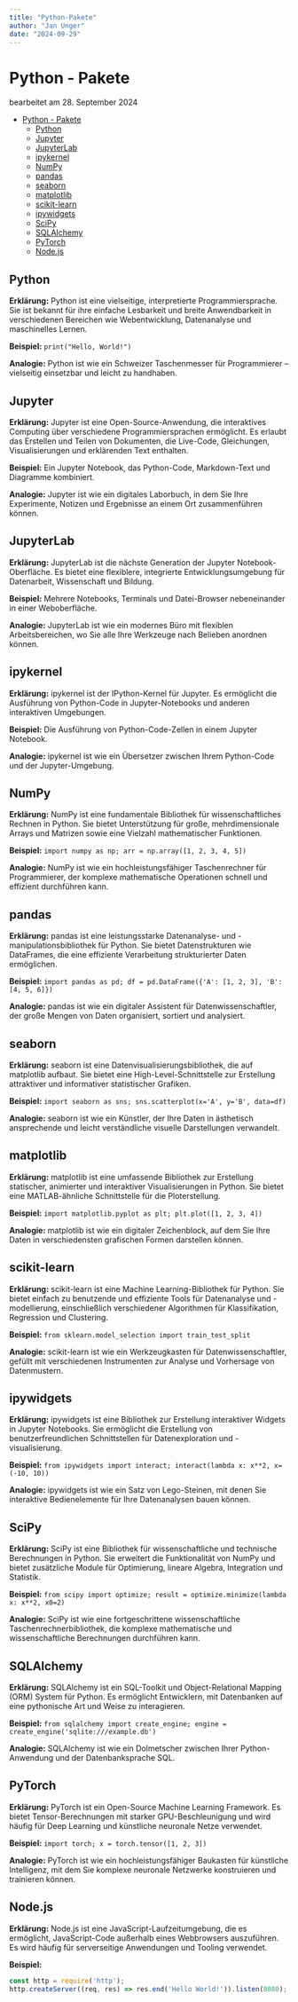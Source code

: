 ```yaml
---
title: "Python-Pakete"
author: "Jan Unger"
date: "2024-09-29"
---
```


# Python - Pakete

bearbeitet am 28. September 2024

- [Python - Pakete](#python---pakete)
  - [Python](#python)
  - [Jupyter](#jupyter)
  - [JupyterLab](#jupyterlab)
  - [ipykernel](#ipykernel)
  - [NumPy](#numpy)
  - [pandas](#pandas)
  - [seaborn](#seaborn)
  - [matplotlib](#matplotlib)
  - [scikit-learn](#scikit-learn)
  - [ipywidgets](#ipywidgets)
  - [SciPy](#scipy)
  - [SQLAlchemy](#sqlalchemy)
  - [PyTorch](#pytorch)
  - [Node.js](#nodejs)

## Python

**Erklärung:** Python ist eine vielseitige, interpretierte Programmiersprache. Sie ist bekannt für ihre einfache Lesbarkeit und breite Anwendbarkeit in verschiedenen Bereichen wie Webentwicklung, Datenanalyse und maschinelles Lernen.

**Beispiel:** `print("Hello, World!")`

**Analogie:** Python ist wie ein Schweizer Taschenmesser für Programmierer – vielseitig einsetzbar und leicht zu handhaben.

## Jupyter

**Erklärung:** Jupyter ist eine Open-Source-Anwendung, die interaktives Computing über verschiedene Programmiersprachen ermöglicht. Es erlaubt das Erstellen und Teilen von Dokumenten, die Live-Code, Gleichungen, Visualisierungen und erklärenden Text enthalten.

**Beispiel:** Ein Jupyter Notebook, das Python-Code, Markdown-Text und Diagramme kombiniert.

**Analogie:** Jupyter ist wie ein digitales Laborbuch, in dem Sie Ihre Experimente, Notizen und Ergebnisse an einem Ort zusammenführen können.

## JupyterLab

**Erklärung:** JupyterLab ist die nächste Generation der Jupyter Notebook-Oberfläche. Es bietet eine flexiblere, integrierte Entwicklungsumgebung für Datenarbeit, Wissenschaft und Bildung.

**Beispiel:** Mehrere Notebooks, Terminals und Datei-Browser nebeneinander in einer Weboberfläche.

**Analogie:** JupyterLab ist wie ein modernes Büro mit flexiblen Arbeitsbereichen, wo Sie alle Ihre Werkzeuge nach Belieben anordnen können.

## ipykernel

**Erklärung:** ipykernel ist der IPython-Kernel für Jupyter. Es ermöglicht die Ausführung von Python-Code in Jupyter-Notebooks und anderen interaktiven Umgebungen.

**Beispiel:** Die Ausführung von Python-Code-Zellen in einem Jupyter Notebook.

**Analogie:** ipykernel ist wie ein Übersetzer zwischen Ihrem Python-Code und der Jupyter-Umgebung.

## NumPy

**Erklärung:** NumPy ist eine fundamentale Bibliothek für wissenschaftliches Rechnen in Python. Sie bietet Unterstützung für große, mehrdimensionale Arrays und Matrizen sowie eine Vielzahl mathematischer Funktionen.

**Beispiel:** `import numpy as np; arr = np.array([1, 2, 3, 4, 5])`

**Analogie:** NumPy ist wie ein hochleistungsfähiger Taschenrechner für Programmierer, der komplexe mathematische Operationen schnell und effizient durchführen kann.

## pandas

**Erklärung:** pandas ist eine leistungsstarke Datenanalyse- und -manipulationsbibliothek für Python. Sie bietet Datenstrukturen wie DataFrames, die eine effiziente Verarbeitung strukturierter Daten ermöglichen.

**Beispiel:** `import pandas as pd; df = pd.DataFrame({'A': [1, 2, 3], 'B': [4, 5, 6]})`

**Analogie:** pandas ist wie ein digitaler Assistent für Datenwissenschaftler, der große Mengen von Daten organisiert, sortiert und analysiert.

## seaborn

**Erklärung:** seaborn ist eine Datenvisualisierungsbibliothek, die auf matplotlib aufbaut. Sie bietet eine High-Level-Schnittstelle zur Erstellung attraktiver und informativer statistischer Grafiken.

**Beispiel:** `import seaborn as sns; sns.scatterplot(x='A', y='B', data=df)`

**Analogie:** seaborn ist wie ein Künstler, der Ihre Daten in ästhetisch ansprechende und leicht verständliche visuelle Darstellungen verwandelt.

## matplotlib

**Erklärung:** matplotlib ist eine umfassende Bibliothek zur Erstellung statischer, animierter und interaktiver Visualisierungen in Python. Sie bietet eine MATLAB-ähnliche Schnittstelle für die Ploterstellung.

**Beispiel:** `import matplotlib.pyplot as plt; plt.plot([1, 2, 3, 4])`

**Analogie:** matplotlib ist wie ein digitaler Zeichenblock, auf dem Sie Ihre Daten in verschiedensten grafischen Formen darstellen können.

## scikit-learn

**Erklärung:** scikit-learn ist eine Machine Learning-Bibliothek für Python. Sie bietet einfach zu benutzende und effiziente Tools für Datenanalyse und -modellierung, einschließlich verschiedener Algorithmen für Klassifikation, Regression und Clustering.

**Beispiel:** `from sklearn.model_selection import train_test_split`

**Analogie:** scikit-learn ist wie ein Werkzeugkasten für Datenwissenschaftler, gefüllt mit verschiedenen Instrumenten zur Analyse und Vorhersage von Datenmustern.

## ipywidgets

**Erklärung:** ipywidgets ist eine Bibliothek zur Erstellung interaktiver Widgets in Jupyter Notebooks. Sie ermöglicht die Erstellung von benutzerfreundlichen Schnittstellen für Datenexploration und -visualisierung.

**Beispiel:** `from ipywidgets import interact; interact(lambda x: x**2, x=(-10, 10))`

**Analogie:** ipywidgets ist wie ein Satz von Lego-Steinen, mit denen Sie interaktive Bedienelemente für Ihre Datenanalysen bauen können.

## SciPy

**Erklärung:** SciPy ist eine Bibliothek für wissenschaftliche und technische Berechnungen in Python. Sie erweitert die Funktionalität von NumPy und bietet zusätzliche Module für Optimierung, lineare Algebra, Integration und Statistik.

**Beispiel:** `from scipy import optimize; result = optimize.minimize(lambda x: x**2, x0=2)`

**Analogie:** SciPy ist wie eine fortgeschrittene wissenschaftliche Taschenrechnerbibliothek, die komplexe mathematische und wissenschaftliche Berechnungen durchführen kann.

## SQLAlchemy

**Erklärung:** SQLAlchemy ist ein SQL-Toolkit und Object-Relational Mapping (ORM) System für Python. Es ermöglicht Entwicklern, mit Datenbanken auf eine pythonische Art und Weise zu interagieren.

**Beispiel:** `from sqlalchemy import create_engine; engine = create_engine('sqlite:///example.db')`

**Analogie:** SQLAlchemy ist wie ein Dolmetscher zwischen Ihrer Python-Anwendung und der Datenbanksprache SQL.

## PyTorch

**Erklärung:** PyTorch ist ein Open-Source Machine Learning Framework. Es bietet Tensor-Berechnungen mit starker GPU-Beschleunigung und wird häufig für Deep Learning und künstliche neuronale Netze verwendet.

**Beispiel:** `import torch; x = torch.tensor([1, 2, 3])`

**Analogie:** PyTorch ist wie ein hochleistungsfähiger Baukasten für künstliche Intelligenz, mit dem Sie komplexe neuronale Netzwerke konstruieren und trainieren können.

## Node.js

**Erklärung:** Node.js ist eine JavaScript-Laufzeitumgebung, die es ermöglicht, JavaScript-Code außerhalb eines Webbrowsers auszuführen. Es wird häufig für serverseitige Anwendungen und Tooling verwendet.

**Beispiel:** 

```javascript
const http = require('http');
http.createServer((req, res) => res.end('Hello World!')).listen(8080);
```
